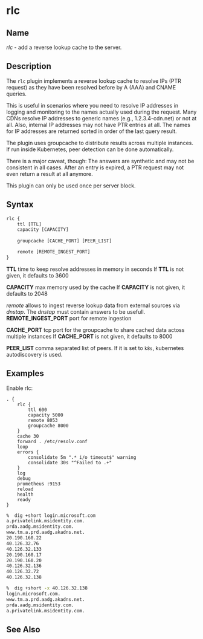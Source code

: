 # rlc

## Name

*rlc* - add a reverse lookup cache to the server.

## Description

The `rlc` plugin implements a reverse lookup cache to resolve IPs (PTR request) as they have been resolved before by A (AAA) and CNAME queries.

This is useful in scenarios where you need to resolve IP addresses in logging and monitoring to the names actually used during the request. Many CDNs resolve IP addresses to generic names (e.g., 1.2.3.4-cdn.net) or not at all. Also, internal IP addresses may not have PTR entries at all. The names for IP addresses are returned sorted in order of the last query result.

The plugin uses groupcache to distribute results across multiple instances. If run inside Kubernetes, peer detection can be done automatically.

There is a major caveat, though: The answers are synthetic and may not be consistent in all cases. After an entry is expired, a PTR request may not even return a result at all anymore.

This plugin can only be used once per server block.

## Syntax

~~~ txt
rlc {
    ttl [TTL] 
    capacity [CAPACITY] 
    
    groupcache [CACHE_PORT] [PEER_LIST]

    remote [REMOTE_INGEST_PORT]
}
~~~

**TTL** time to keep resolve addresses in memory in seconds
If **TTL** is not given, it defaults to 3600


**CAPACITY** max memory used by the cache
If **CAPACITY** is not given, it defaults to 2048

*remote* allows to ingest reverse lookup data from external sources via _dnstap_. The _dnstap_ must contain answers to be usefull.
**REMOTE_INGEST_PORT** port for remote ingestion  

**CACHE_PORT** tcp port for the groupcache to share cached data actoss multiple instances
If **CACHE_PORT** is not given, it defaults to 8000

**PEER_LIST** comma separated list of peers. If it is set to `k8s`, kubernetes autodiscovery is used.

## Examples

Enable rlc:

~~~ corefile
. {
    rlc {
        ttl 600 
        capacity 5000
        remote 8053
        groupcache 8000
    }
    cache 30
    forward . /etc/resolv.conf
    loop
    errors {
        consolidate 5m ".* i/o timeout$" warning
        consolidate 30s "^Failed to .+"
    }
    log
    debug
    prometheus :9153
    reload
    health
    ready
}
~~~



~~~ sh
%  dig +short login.microsoft.com
a.privatelink.msidentity.com.
prda.aadg.msidentity.com.
www.tm.a.prd.aadg.akadns.net.
20.190.160.22
40.126.32.76
40.126.32.133
20.190.160.17
20.190.160.20
40.126.32.136
40.126.32.72
40.126.32.138

%  dig +short -x 40.126.32.138
login.microsoft.com.
www.tm.a.prd.aadg.akadns.net.
prda.aadg.msidentity.com.
a.privatelink.msidentity.com.
~~~

## See Also
 